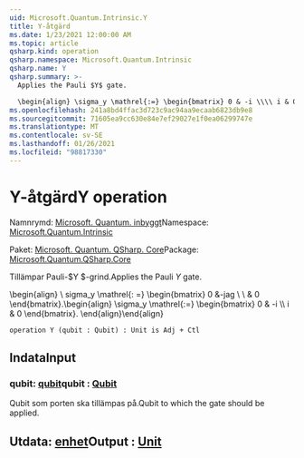 ```yaml
---
uid: Microsoft.Quantum.Intrinsic.Y
title: Y-åtgärd
ms.date: 1/23/2021 12:00:00 AM
ms.topic: article
qsharp.kind: operation
qsharp.namespace: Microsoft.Quantum.Intrinsic
qsharp.name: Y
qsharp.summary: >-
  Applies the Pauli $Y$ gate.

  \begin{align} \sigma_y \mathrel{:=} \begin{bmatrix} 0 & -i \\\\ i & 0 \end{bmatrix}. \end{align}
ms.openlocfilehash: 241a8bd4ffac3d723c9ac94aa9ecaab6823db9e8
ms.sourcegitcommit: 71605ea9cc630e84e7ef29027e1f0ea06299747e
ms.translationtype: MT
ms.contentlocale: sv-SE
ms.lasthandoff: 01/26/2021
ms.locfileid: "98817330"
---
```

# <a name="y-operation"></a><span data-ttu-id="6758e-102">Y-åtgärd</span><span class="sxs-lookup"><span data-stu-id="6758e-102">Y operation</span></span>

<span data-ttu-id="6758e-103">Namnrymd: [Microsoft. Quantum. inbyggt](xref:Microsoft.Quantum.Intrinsic)</span><span class="sxs-lookup"><span data-stu-id="6758e-103">Namespace: [Microsoft.Quantum.Intrinsic](xref:Microsoft.Quantum.Intrinsic)</span></span>

<span data-ttu-id="6758e-104">Paket: [Microsoft. Quantum. QSharp. Core](https://nuget.org/packages/Microsoft.Quantum.QSharp.Core)</span><span class="sxs-lookup"><span data-stu-id="6758e-104">Package: [Microsoft.Quantum.QSharp.Core](https://nuget.org/packages/Microsoft.Quantum.QSharp.Core)</span></span>


<span data-ttu-id="6758e-105">Tillämpar Pauli-$Y $-grind.</span><span class="sxs-lookup"><span data-stu-id="6758e-105">Applies the Pauli $Y$ gate.</span></span>

<span data-ttu-id="6758e-106">\begin{align} \ sigma_y \mathrel{: =} \begin{bmatrix} 0 &-jag \\ \\ & 0 \end{bmatrix}.</span><span class="sxs-lookup"><span data-stu-id="6758e-106">\begin{align} \sigma_y \mathrel{:=} \begin{bmatrix} 0 & -i \\\\ i & 0 \end{bmatrix}.</span></span>
<span data-ttu-id="6758e-107">\end{align}</span><span class="sxs-lookup"><span data-stu-id="6758e-107">\end{align}</span></span>

```qsharp
operation Y (qubit : Qubit) : Unit is Adj + Ctl
```


## <a name="input"></a><span data-ttu-id="6758e-108">Indata</span><span class="sxs-lookup"><span data-stu-id="6758e-108">Input</span></span>

### <a name="qubit--qubit"></a><span data-ttu-id="6758e-109">qubit: [qubit](xref:microsoft.quantum.lang-ref.qubit)</span><span class="sxs-lookup"><span data-stu-id="6758e-109">qubit : [Qubit](xref:microsoft.quantum.lang-ref.qubit)</span></span>

<span data-ttu-id="6758e-110">Qubit som porten ska tillämpas på.</span><span class="sxs-lookup"><span data-stu-id="6758e-110">Qubit to which the gate should be applied.</span></span>



## <a name="output--unit"></a><span data-ttu-id="6758e-111">Utdata: [enhet](xref:microsoft.quantum.lang-ref.unit)</span><span class="sxs-lookup"><span data-stu-id="6758e-111">Output : [Unit](xref:microsoft.quantum.lang-ref.unit)</span></span>

